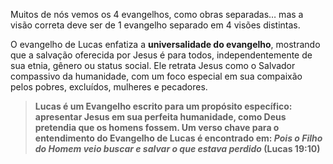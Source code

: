 Muitos de nós vemos os 4 evangelhos, como obras separadas… mas a visão correta deve ser de 1 evangelho separado em 4 visões distintas.

O evangelho de Lucas enfatiza a **universalidade do evangelho**, mostrando que a salvação oferecida por Jesus é para todos, independentemente de sua etnia, gênero ou status social. Ele retrata Jesus como o Salvador compassivo da humanidade, com um foco especial em sua compaixão pelos pobres, excluídos, mulheres e pecadores.

> **Lucas é um Evangelho escrito para um propósito específico: apresentar Jesus em sua perfeita humanidade, como Deus pretendia que os homens fossem. Um verso chave para o entendimento do Evangelho de Lucas é encontrado em: *Pois o Filho do Homem veio buscar e salvar o que estava perdido* (Lucas 19:10)**